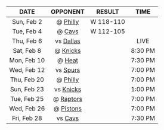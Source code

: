 |    DATE     |            OPPONENT            |  RESULT   |  TIME   |
|:-----------:|:------------------------------:|:---------:|:-------:|
| Sun, Feb 2  |     @ [Philly](/r/sixers)      | W 118-110 |         |
| Tue, Feb 4  |   @ [Cavs](/r/clevelandcavs)   | W 112-105 |         |
| Thu, Feb 6  |   vs [Dallas](/r/Mavericks)    |           |  LIVE   |
| Sat, Feb 8  |    @ [Knicks](/r/NYKnicks)     |           | 8:30 PM |
| Mon, Feb 10 |       @ [Heat](/r/heat)        |           | 7:30 PM |
| Wed, Feb 12 |    vs [Spurs](/r/NBASpurs)     |           | 7:00 PM |
| Thu, Feb 20 |     @ [Philly](/r/sixers)      |           | 7:00 PM |
| Sun, Feb 23 |    vs [Knicks](/r/NYKnicks)    |           | 1:00 PM |
| Tue, Feb 25 | @ [Raptors](/r/torontoraptors) |           | 7:00 PM |
| Wed, Feb 26 | @ [Pistons](/r/DetroitPistons) |           | 7:00 PM |
| Fri, Feb 28 |  vs [Cavs](/r/clevelandcavs)   |           | 7:30 PM |